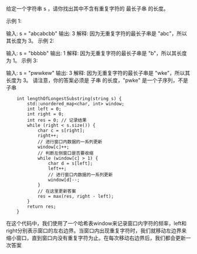 给定一个字符串 s ，请你找出其中不含有重复字符的 最长子串 的长度。

 
示例 1:

输入: s = "abcabcbb"
输出: 3 
解释: 因为无重复字符的最长子串是 "abc"，所以其长度为 3。
示例 2:

输入: s = "bbbbb"
输出: 1
解释: 因为无重复字符的最长子串是 "b"，所以其长度为 1。
示例 3:

输入: s = "pwwkew"
输出: 3
解释: 因为无重复字符的最长子串是 "wke"，所以其长度为 3。
     请注意，你的答案必须是 子串 的长度，"pwke" 是一个子序列，不是子串

```
    int lengthOfLongestSubstring(string s) {
        std::unordered_map<char, int> window;
        int left = 0;
        int right = 0;
        int res = 0; // 记录结果
        while (right < s.size()) {
            char c = s[right];
            right++;
            // 进行窗口内数据的一系列更新
            window[c]++;
            // 判断左侧窗口是否要收缩
            while (window[c] > 1) {
                char d = s[left];
                left++;
                // 进行窗口内数据的一系列更新
                window[d]--;
            }
            // 在这里更新答案
            res = max(res, right - left);
        }
        return res;
    }
```
在这个代码中，我们使用了一个哈希表window来记录窗口内字符的频率，left和right分别表示窗口的左右边界。当窗口内出现重复字符时，我们就移动左边界来缩小窗口，直到窗口内没有重复字符为止。在每次移动右边界后，我们都会更新一次答案
